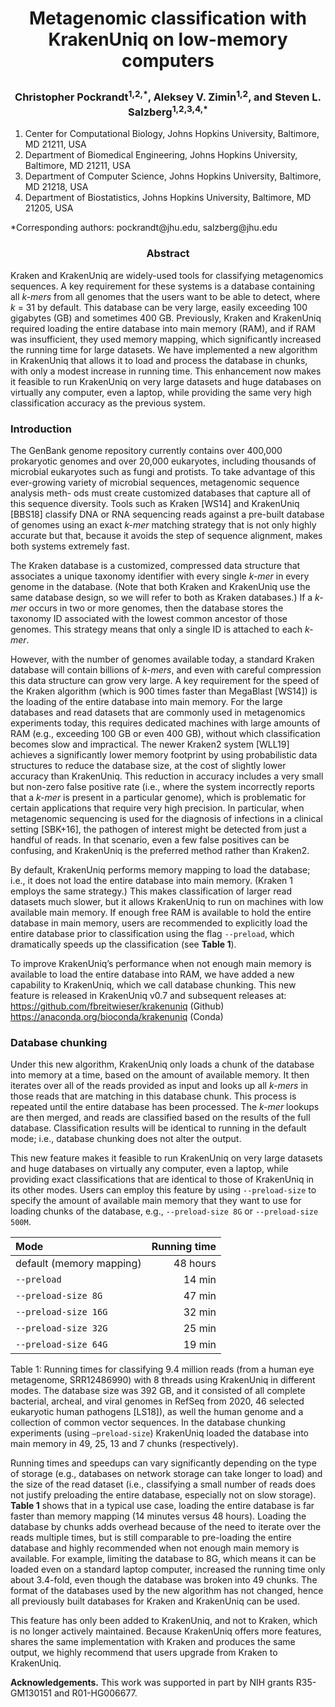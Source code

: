 # <p align="center">Metagenomic classification with KrakenUniq on low-memory computers</p>

### <p align="center">Christopher Pockrandt<sup>1,2,\*</sup>, Aleksey V. Zimin<sup>1,2</sup>, and Steven L. Salzberg<sup>1,2,3,4,\*</sup></p>
<p align="center">
<ol>
<li> Center for Computational Biology, Johns Hopkins University, Baltimore, MD 21211, USA
<li> Department of Biomedical Engineering, Johns Hopkins University, Baltimore, MD 21211, USA
<li> Department of Computer Science, Johns Hopkins University, Baltimore, MD 21218, USA
<li> Department of Biostatistics, Johns Hopkins University, Baltimore, MD 21205, USA
</ol>
*Corresponding authors: pockrandt@jhu.edu, salzberg@jhu.edu
</p>

### <p align="center">Abstract</p>

Kraken and KrakenUniq are widely-used tools for classifying metagenomics sequences. A key
requirement for these systems is a database containing all *k-mers* from all genomes that the
users want to be able to detect, where *k* = 31 by default. This database can be very large,
easily exceeding 100 gigabytes (GB) and sometimes 400 GB. Previously, Kraken and KrakenUniq
required loading the entire database into main memory (RAM), and if RAM was insufficient, they
used memory mapping, which significantly increased the running time for large datasets. We have
implemented a new algorithm in KrakenUniq that allows it to load and process the database in
chunks, with only a modest increase in running time. This enhancement now makes it feasible
to run KrakenUniq on very large datasets and huge databases on virtually any computer, even a
laptop, while providing the same very high classification accuracy as the previous system.

### Introduction

The GenBank genome repository currently contains over 400,000 prokaryotic genomes and over
20,000 eukaryotes, including thousands of microbial eukaryotes such as fungi and protists. To take
advantage of this ever-growing variety of microbial sequences, metagenomic sequence analysis meth-
ods must create customized databases that capture all of this sequence diversity. Tools such as
Kraken [WS14] and KrakenUniq [BBS18] classify DNA or RNA sequencing reads against a pre-built
database of genomes using an exact *k-mer* matching strategy that is not only highly accurate but that,
because it avoids the step of sequence alignment, makes both systems extremely fast.

The Kraken database is a customized, compressed data structure that associates a unique taxonomy
identifier with every single *k-mer* in every genome in the database. (Note that both Kraken and
KrakenUniq use the same database design, so we will refer to both as Kraken databases.) If a *k-mer*
occurs in two or more genomes, then the database stores the taxonomy ID associated with the lowest
common ancestor of those genomes. This strategy means that only a single ID is attached to each
*k-mer*.

However, with the number of genomes available today, a standard Kraken database will contain
billions of *k-mers*, and even with careful compression this data structure can grow very large. A key
requirement for the speed of the Kraken algorithm (which is 900 times faster than MegaBlast [WS14])
is the loading of the entire database into main memory. For the large databases and read datasets that
are commonly used in metagenomics experiments today, this requires dedicated machines with large
amounts of RAM (e.g., exceeding 100 GB or even 400 GB), without which classification becomes slow
and impractical. The newer Kraken2 system [WLL19] achieves a significantly lower memory footprint
by using probabilistic data structures to reduce the database size, at the cost of slightly lower accuracy
than KrakenUniq. This reduction in accuracy includes a very small but non-zero false positive rate
(i.e., where the system incorrectly reports that a *k-mer* is present in a particular genome), which is
problematic for certain applications that require very high precision. In particular, when metagenomic
sequencing is used for the diagnosis of infections in a clinical setting [SBK+16], the pathogen of interest
might be detected from just a handful of reads. In that scenario, even a few false positives can be
confusing, and KrakenUniq is the preferred method rather than Kraken2.

By default, KrakenUniq performs memory mapping to load the database; i.e., it does not load the
entire database into main memory. (Kraken 1 employs the same strategy.) This makes classification
of larger read datasets much slower, but it allows KrakenUniq to run on machines with low available
main memory. If enough free RAM is available to hold the entire database in main memory, users are
recommended to explicitly load the entire database prior to classification using the flag `--preload`,
which dramatically speeds up the classification (see **Table 1**).

To improve KrakenUniq’s performance when not enough main memory is available to load the
entire database into RAM, we have added a new capability to KrakenUniq, which we call database
chunking. This new feature is released in KrakenUniq v0.7 and subsequent releases at:<br>
https://github.com/fbreitwieser/krakenuniq (Github)<br>
https://anaconda.org/bioconda/krakenuniq (Conda)<br>

### Database chunking

Under this new algorithm, KrakenUniq only loads a chunk of the database into memory at a time,
based on the amount of available memory. It then iterates over all of the reads provided as input and
looks up all *k-mers* in those reads that are matching in this database chunk. This process is repeated
until the entire database has been processed. The *k-mer* lookups are then merged, and reads are
classified based on the results of the full database. Classification results will be identical to running in
the default mode; i.e., database chunking does not alter the output.

This new feature makes it feasible to run KrakenUniq on very large datasets and huge databases on
virtually any computer, even a laptop, while providing exact classifications that are identical to those
of KrakenUniq in its other modes. Users can employ this feature by using `--preload-size` to specify
the amount of available main memory that they want to use for loading chunks of the database, e.g.,
`--preload-size 8G` or `--preload-size 500M`.

<div align="center">
  
| Mode | Running time |
| :---- | ----------: |
| default (memory mapping) | 48 hours |
| `--preload` | 14 min |
| `--preload-size 8G` |47 min|
| `--preload-size 16G` |32 min|
| `--preload-size 32G` |25 min|
| `--preload-size 64G` |19 min|
  
</div>
  
Table 1: Running times for classifying 9.4 million reads (from a human eye metagenome, SRR12486990)
with 8 threads using KrakenUniq in different modes. The database size was 392 GB, and it consisted
of all complete bacterial, archeal, and viral genomes in RefSeq from 2020, 46 selected eukaryotic
human pathogens [LS18]), as well the human genome and a collection of common vector sequences. In
the database chunking experiments (using `–preload-size`) KrakenUniq loaded the database into main
memory in 49, 25, 13 and 7 chunks (respectively).

Running times and speedups can vary significantly depending on the type of storage (e.g., databases
on network storage can take longer to load) and the size of the read dataset (i.e., classifying a small
number of reads does not justify preloading the entire database, especially not on slow storage). **Table
1** shows that in a typical use case, loading the entire database is far faster than memory mapping (14
minutes versus 48 hours). Loading the database by chunks adds overhead because of the need to
iterate over the reads multiple times, but is still comparable to pre-loading the entire database and
highly recommended when not enough main memory is available. For example, limiting the database
to 8G, which means it can be loaded even on a standard laptop computer, increased the running
time only about 3.4-fold, even though the database was broken into 49 chunks. The format of the
databases used by the new algorithm has not changed, hence all previously built databases for Kraken
and KrakenUniq can be used.

This feature has only been added to KrakenUniq, and not to Kraken, which is no longer actively
maintained. Because KrakenUniq offers more features, shares the same implementation with Kraken
and produces the same output, we highly recommend that users upgrade from Kraken to KrakenUniq.

**Acknowledgements.** This work was supported in part by NIH grants R35-GM130151 and R01-HG006677.
